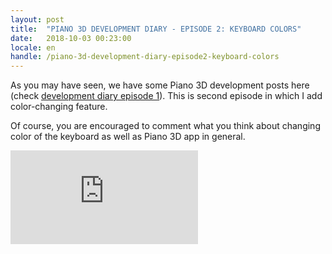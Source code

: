 ```yaml
---
layout: post
title:  "PIANO 3D DEVELOPMENT DIARY - EPISODE 2: KEYBOARD COLORS"
date:   2018-10-03 00:23:00
locale: en
handle: /piano-3d-development-diary-episode2-keyboard-colors
---
```


As you may have seen, we have some Piano 3D development posts here (check [development diary episode 1](/piano3d-development-diary-episode1)). This is second episode in which I add color-changing feature.

Of course, you are encouraged to comment what you think about changing color of the keyboard as well as Piano 3D app in general.   

<div class="videowrapper">
<iframe src="https://www.youtube.com/embed/QvkE91XSvLc" frameborder="0" allow="autoplay; encrypted-media" allowfullscreen></iframe>
</div>

